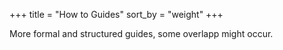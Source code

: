 +++
title = "How to Guides"
sort_by = "weight"
+++

More formal and structured guides, some overlapp might occur.